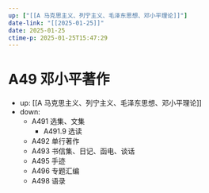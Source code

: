 ```yaml
---
up: ["[[A 马克思主义、列宁主义、毛泽东思想、邓小平理论]]"]
date-link: "[[2025-01-25]]"
date: 2025-01-25
ctime-p: 2025-01-25T15:47:29
---
```


# A49 邓小平著作

- up: [[A 马克思主义、列宁主义、毛泽东思想、邓小平理论]]
- down:
	- A491 选集、文集
		- A491.9 选读
	- A492 单行著作
	- A493 书信集、日记、函电、谈话
	- A495 手迹
	- A496 专题汇编
	- A498 语录
